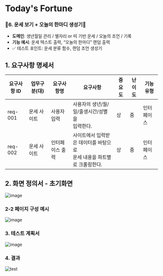 # Today's Fortune
### 🤗6. **운세 보기 + 오늘의 한마디 생성기**🤗

- **도메인**: 생년월일 관리 / 별자리 or 띠 기반 운세 / 오늘의 조언 / 기록
- **기능 예시**: 운세 텍스트 출력, “오늘의 한마디” 랜덤 출력
- ✅ 테스트 포인트: 운세 분류 함수, 랜덤 조언 생성기


## 1. 요구사항 명세서
| 요구사항 ID | 업무구분(대)   | 요구사항명       | 요구사항                                                                 | 중요도 | 난이도 | 기능 유형  |
|-------------|----------------|------------------|--------------------------------------------------------------------------|--------|--------|-------------|
| req-001     | 운세&nbsp;사이트 | 사용자 입력      | 사용자의 생년/월/일/출생시간/성별을<br>입력한다.                         | 상     | 중     | 인터페이스 |
| req-002     | 운세&nbsp;사이트 | 인터페이스 출력  | 사이트에서 입력받은 데이터를 바탕으로<br>운세 내용을 파트별로 크롤링한다. | 상     | 중     | 인터페이스 |

## 2. 화면 정의서 - 초기화면

![image](https://github.com/user-attachments/assets/dc1bd1f0-b68d-403e-b4a5-bfca6899a8e5)

### 2-2 페이지 구성 예시

![image](https://github.com/user-attachments/assets/b8fa4011-4e80-491b-a33f-deb6f29da5ad)


### 3. 테스트 계획서
![image](https://github.com/user-attachments/assets/be9170bb-873d-41eb-a9fc-0771e10aeba6)


### 4. 결과
![test](https://github.com/user-attachments/assets/5e0e17ab-0a51-42c7-aac1-3ad1e35d7996)



